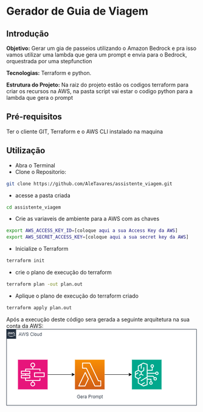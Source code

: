 # Gerador de Guia de Viagem
## Introdução
**Objetivo:** Gerar um gia de passeios utilizando o Amazon Bedrock e pra isso vamos utilizar uma lambda que gera um prompt e envia para o Bedrock, orquestrada por uma stepfunction

**Tecnologias:** 
Terraform e python.

**Estrutura do Projeto:** 
Na raiz do projeto estão os codigos terraform para criar os recursos na AWS, na pasta script vai estar o codigo python para a lambda que gera o prompt

## Pré-requisitos
Ter o cliente GIT, Terraform e o AWS CLI instalado na maquina 

## Utilização
- Abra o Terminal
- Clone o Repositorio:
```bash
git clone https://github.com/AleTavares/assistente_viagem.git
```
- acesse a pasta criada
```bash
cd assistente_viagem
```
- Crie as variaveis de ambiente para a AWS com as chaves
```bash
export AWS_ACCESS_KEY_ID=[coloque aqui a sua Access Key da AWS]
export AWS_SECRET_ACCESS_KEY=[coloque aqui a sua secret key da AWS]

```
- Inicialize o Terraform
```bash
terraform init
```
- crie o plano de execução do terraform
```bash
terraform plan -out plan.out
```
- Aplique o plano de execução do terraform criado
```bash
terraform apply plan.out
```

Após a execução deste código sera gerada a seguinte arquitetura na sua conta da AWS:
![Arquitetura](/img/assistenteViagem.png)
